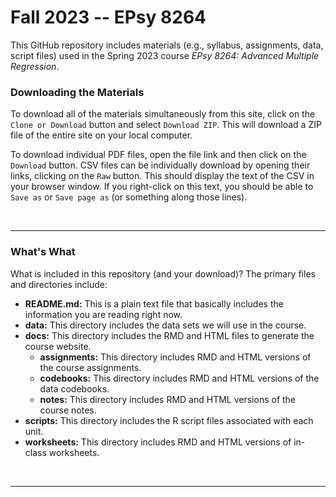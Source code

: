 Fall 2023 -- EPsy 8264
=========

This GitHub repository includes materials (e.g., syllabus, assignments, data, script files) used in the Spring 2023 course _EPsy 8264: Advanced Multiple Regression_.


### Downloading the Materials

To download all of the materials simultaneously from this site, click on the `Clone or Download` button and select `Download ZIP`. This will download a ZIP file of the entire site on your local computer. 

To download individual PDF files, open the file link and then click on the `Download` button. CSV files can be individually download by opening their links, clicking on the `Raw` button. This should display the text of the CSV in your browser window. If you right-click on this text, you should be able to `Save as` or `Save page as` (or something along those lines). 

<br />

---

### What's What

What is included in this repository (and your download)? The primary files and directories include:


- **README.md:** This is a plain text file that basically includes the information you are reading right now.
- **data:** This directory includes the data sets we will use in the course.
- **docs:** This directory includes the RMD and HTML files to generate the course website.
  - **assignments:** This directory includes RMD and HTML versions of the course assignments.
  - **codebooks:** This directory includes RMD and HTML versions of the data codebooks.
  - **notes:** This directory includes RMD and HTML versions of the course notes.
- **scripts:** This directory includes the R script files associated with each unit.
- **worksheets:** This directory includes RMD and HTML versions of in-class worksheets.


<br />

---
